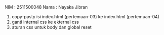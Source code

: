 NIM : 2511500048
Nama : Nayaka Jibran
<ol>
<li>copy-pasty isi index.html (pertemuan-03) ke index.html (pertemuan-04)</li>
<li>ganti internal css ke ekternal css</li>
<li>aturan css untuk body dan global reset</li>
<ol>